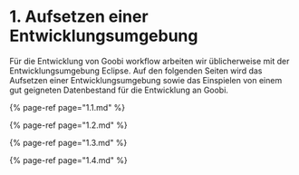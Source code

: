 # 1. Aufsetzen einer Entwicklungsumgebung

Für die Entwicklung von Goobi workflow arbeiten wir üblicherweise mit der Entwicklungsumgebung Eclipse. Auf den folgenden Seiten wird das Aufsetzen einer Entwicklungsumgebung sowie das Einspielen von einem gut geigneten Datenbestand für die Entwicklung an Goobi.

{% page-ref page="1.1.md" %}

{% page-ref page="1.2.md" %}

{% page-ref page="1.3.md" %}

{% page-ref page="1.4.md" %}
